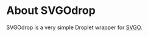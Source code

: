 # About SVGOdrop

SVGOdrop is a very simple Droplet wrapper for [SVGO](https://github.com/svg/svgo).